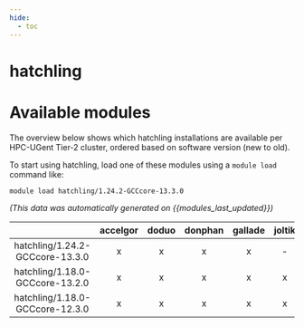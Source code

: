 ```yaml
---
hide:
  - toc
---
```


hatchling
=========

# Available modules


The overview below shows which hatchling installations are available per HPC-UGent Tier-2 cluster, ordered based on software version (new to old).

To start using hatchling, load one of these modules using a `module load` command like:

```shell
module load hatchling/1.24.2-GCCcore-13.3.0
```

*(This data was automatically generated on {{modules_last_updated}})*  

| |accelgor|doduo|donphan|gallade|joltik|shinx|skitty|
| :---: | :---: | :---: | :---: | :---: | :---: | :---: | :---: |
|hatchling/1.24.2-GCCcore-13.3.0|x|x|x|x|-|x|x|
|hatchling/1.18.0-GCCcore-13.2.0|x|x|x|x|x|x|x|
|hatchling/1.18.0-GCCcore-12.3.0|x|x|x|x|x|x|x|
